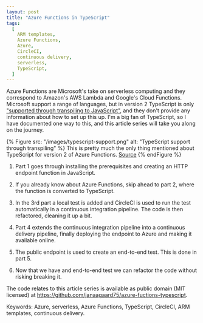 ```yaml
---
layout: post
title: "Azure Functions in TypeScript"
tags:
  [
    ARM templates,
    Azure Functions,
    Azure,
    CircleCI,
    continuous delivery,
    serverless,
    TypeScript,
  ]
---
```


Azure Functions are Microsoft's take on serverless computing and they correspond to Amazon's AWS Lambda and Google's Cloud Functions. Microsoft support a range of languages, but in version 2 TypeScript is only ["supported through transpiling to JavaScript"](https://docs.microsoft.com/en-us/azure/azure-functions/functions-versions#languages), and they don't provide any information about how to set up this up. I'm a big fan of TypeScript, so I have documented one way to this, and this article series will take you along on the journey.

{% Figure
  src: "/images/typescript-support.png"
  alt: "TypeScript support through transpiling"
%}
This is pretty much the only thing mentioned about TypeScript for version 2 of Azure Functions. <a href="https://docs.microsoft.com/en-us/azure/azure-functions/functions-versions#languages">Source</a>
{% endFigure %}

1. Part 1 goes through installing the prerequisites and creating an HTTP endpoint function in JavaScript.

2. If you already know about Azure Functions, skip ahead to part 2, where the function is converted to TypeScript.

3. In the 3rd part a local test is added and CircleCI is used to run the test automatically in a continuous integration pipeline. The code is then refactored, cleaning it up a bit.

4. Part 4 extends the continuous integration pipeline into a continuous delivery pipeline, finally deploying the endpoint to Azure and making it available online.

5. The public endpoint is used to create an end-to-end test. This is done in part 5.

6. Now that we have and end-to-end test we can refactor the code without risking breaking it.

The code relates to this article series is available as public domain (MIT licensed) at <https://github.com/janaagaard75/azure-fuctions-typescript>.

Keywords: Azure, serverless, Azure Functions, TypeScript, CircleCI, ARM templates, continuous delivery.
